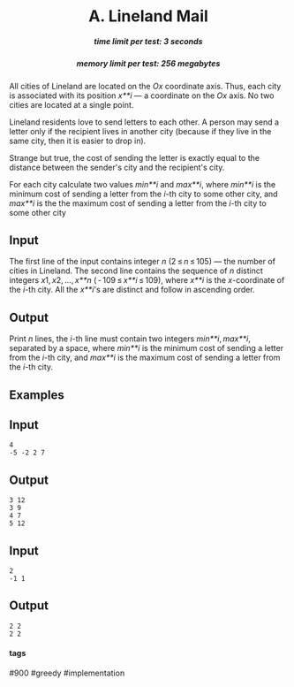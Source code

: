 <h1 style='text-align: center;'> A. Lineland Mail</h1>

<h5 style='text-align: center;'>time limit per test: 3 seconds</h5>
<h5 style='text-align: center;'>memory limit per test: 256 megabytes</h5>

All cities of Lineland are located on the *Ox* coordinate axis. Thus, each city is associated with its position *x**i* — a coordinate on the *Ox* axis. No two cities are located at a single point.

Lineland residents love to send letters to each other. A person may send a letter only if the recipient lives in another city (because if they live in the same city, then it is easier to drop in).

Strange but true, the cost of sending the letter is exactly equal to the distance between the sender's city and the recipient's city.

For each city calculate two values ​​*min**i* and *max**i*, where *min**i* is the minimum cost of sending a letter from the *i*-th city to some other city, and *max**i* is the the maximum cost of sending a letter from the *i*-th city to some other city

## Input

The first line of the input contains integer *n* (2 ≤ *n* ≤ 105) — the number of cities in Lineland. The second line contains the sequence of *n* distinct integers *x*1, *x*2, ..., *x**n* ( - 109 ≤ *x**i* ≤ 109), where *x**i* is the *x*-coordinate of the *i*-th city. All the *x**i*'s are distinct and follow in ascending order.

## Output

Print *n* lines, the *i*-th line must contain two integers *min**i*, *max**i*, separated by a space, where *min**i* is the minimum cost of sending a letter from the *i*-th city, and *max**i* is the maximum cost of sending a letter from the *i*-th city.

## Examples

## Input


```
4  
-5 -2 2 7  

```
## Output


```
3 12  
3 9  
4 7  
5 12  

```
## Input


```
2  
-1 1  

```
## Output


```
2 2  
2 2  

```


#### tags 

#900 #greedy #implementation 